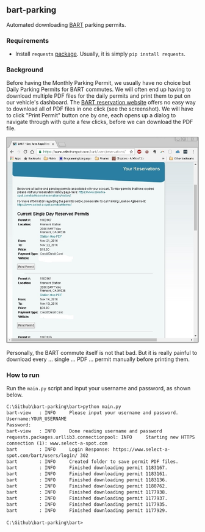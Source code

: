 ## bart-parking
Automated downloading [BART](https://www.bart.gov/) parking permits.

### Requirements

* Install `requests` [package](http://docs.python-requests.org/en/master/user/install). Usually, it is simply `pip install requests`.

### Background

Before having the Monthly Parking Permit, we usually have no choice but Daily Parking Permits for BART commutes.
We will often end up having to download multiple PDF files for the daily permits and print them to put on our vehicle's dashboard.
The [BART reservation website](https://www.select-a-spot.com/bart/) offers no easy way to download all of PDF files in one click (see the screenshot).
We will have to click "Print Permit" button one by one, each opens up a dialog to navigate through with quite a few clicks, before we can download the PDF file.

![BART Screenshot](BART.jpg?raw=true "Screenshot")

Personally, the BART commute itself is not that bad. 
But it is really painful to download every ... single ... PDF ... permit manually before printing them.

### How to run

Run the `main.py` script and input your username and password, as shown below.

```
C:\Github\bart-parking\bart>python main.py
bart-view   : INFO     Please input your username and password.
Username:YOUR_USERNAME
Password:
bart-view   : INFO     Done reading username and password
requests.packages.urllib3.connectionpool: INFO     Starting new HTTPS connection (1): www.select-a-spot.com
bart        : INFO     Login Response: https://www.select-a-spot.com/bart/users/login/ 302
bart        : INFO     Created folder to save permit PDF files.
bart        : INFO     Finished downloading permit 1183167.
bart        : INFO     Finished downloading permit 1183161.
bart        : INFO     Finished downloading permit 1183136.
bart        : INFO     Finished downloading permit 1180762.
bart        : INFO     Finished downloading permit 1177938.
bart        : INFO     Finished downloading permit 1177937.
bart        : INFO     Finished downloading permit 1177935.
bart        : INFO     Finished downloading permit 1177929.

C:\Github\bart-parking\bart>
```
